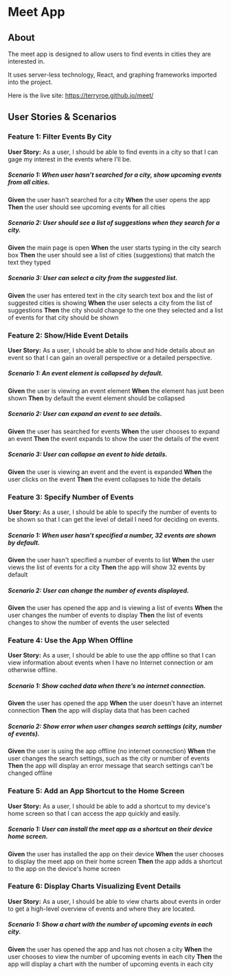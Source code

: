 # Meet App

## About

The meet app is designed to allow users to find events in cities they are interested in.

It uses server-less technology, React, and graphing frameworks imported into the project.

Here is the live site: https://terryroe.github.io/meet/

## User Stories & Scenarios

### Feature 1: Filter Events By City

**User Story:** As a user, I should be able to find events in a city so that I can gage my interest in the events where I'll be.

##### Scenario 1: When user hasn’t searched for a city, show upcoming events from all cities.

**Given** the user hasn't searched for a city
**When** the user opens the app
**Then** the user should see upcoming events for all cities

##### Scenario 2: User should see a list of suggestions when they search for a city.

**Given** the main page is open
**When** the user starts typing in the city search box
**Then** the user should see a list of cities (suggestions) that match the text they typed

##### Scenario 3: User can select a city from the suggested list.

**Given** the user has entered text in the city search text box and the list of suggested cities is showing
**When** the user selects a city from the list of suggestions
**Then** the city should change to the one they selected and a list of events for that city should be shown

### Feature 2: Show/Hide Event Details

**User Story:** As a user, I should be able to show and hide details about an event so that I can gain an overall perspective or a detailed perspective.

##### Scenario 1: An event element is collapsed by default.

**Given** the user is viewing an event element
**When** the element has just been shown
**Then** by default the event element should be collapsed

##### Scenario 2: User can expand an event to see details.

**Given** the user has searched for events
**When** the user chooses to expand an event
**Then** the event expands to show the user the details of the event

##### Scenario 3: User can collapse an event to hide details.

**Given** the user is viewing an event and the event is expanded
**When** the user clicks on the event
**Then** the event collapses to hide the details

### Feature 3: Specify Number of Events

**User Story:** As a user, I should be able to specify the number of events to be shown so that I can get the level of detail I need for deciding on events.

##### Scenario 1: When user hasn’t specified a number, 32 events are shown by default.

**Given** the user hasn't specified a number of events to list
**When** the user views the list of events for a city
**Then** the app will show 32 events by default

##### Scenario 2: User can change the number of events displayed.

**Given** the user has opened the app and is viewing a list of events
**When** the user changes the number of events to display
**Then** the list of events changes to show the number of events the user selected

### Feature 4: Use the App When Offline

**User Story:** As a user, I should be able to use the app offline so that I can view information about events when I have no Internet connection or am otherwise offline.

##### Scenario 1: Show cached data when there’s no internet connection.

**Given** the user has opened the app
**When** the user doesn't have an internet connection
**Then** the app will display data that has been cached

##### Scenario 2: Show error when user changes search settings (city, number of events).

**Given** the user is using the app offline (no internet connection)
**When** the user changes the search settings, such as the city or number of events
**Then** the app will display an error message that search settings can't be changed offline

### Feature 5: Add an App Shortcut to the Home Screen

**User Story:** As a user, I should be able to add a shortcut to my device's home screen so that I can access the app quickly and easily.

##### Scenario 1: User can install the meet app as a shortcut on their device home screen.

**Given** the user has installed the app on their device
**When** the user chooses to display the meet app on their home screen
**Then** the app adds a shortcut to the app on the device's home screen

### Feature 6: Display Charts Visualizing Event Details

**User Story:** As a user, I should be able to view charts about events in order to get a high-level overview of events and where they are located.

##### Scenario 1: Show a chart with the number of upcoming events in each city.

**Given** the user has opened the app and has not chosen a city
**When** the user chooses to view the number of upcoming events in each city
**Then** the app will display a chart with the number of upcoming events in each city

